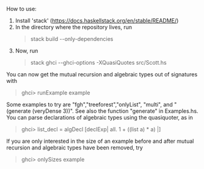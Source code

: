 How to use:

1. Install 'stack' (https://docs.haskellstack.org/en/stable/README/)
2. In the directory where the repository lives, run
   > stack build --only-dependencies
3. Now, run
   > stack ghci --ghci-options -XQuasiQuotes src/Scott.hs

You can now get the mutual recursion and algebraic types out of signatures with
   > ghci> runExample example

Some examples to try are "fgh","treeforest","onlyList", "multi", and "(generate (veryDense 3))". See also the function "generate" in Examples.hs.
You can parse declarations of algebraic types using the quasiquoter, as in
  > ghci> list_decl = algDecl [declExp| all. 1 + ((list a) * a)  |]

If you are only interested in the size of an example before and after mutual recursion and algebraic types have been removed, try
  > ghci> onlySizes example
